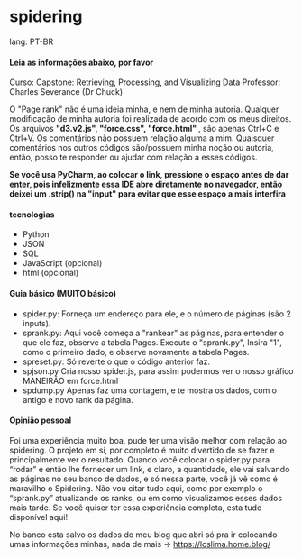 # spidering
lang: PT-BR

<h4> Leia as informações abaixo, por favor </h4>

Curso: Capstone: Retrieving, Processing, and Visualizing Data
Professor: Charles Severance (Dr Chuck)

O "Page rank" não é uma ideia minha, e nem de minha autoria.
Qualquer modificação de minha autoria foi realizada de acordo com os meus direitos. Os arquivos <strong>"d3.v2.js", "force.css", "force.html" </strong>, são apenas Ctrl+C e Ctrl+V. Os comentários não possuem relação alguma a mim.
Quaisquer comentários nos outros códigos são/possuem minha noção ou autoria, então, posso te responder ou ajudar
com relação a esses códigos.

<strong>Se você usa PyCharm, ao colocar o link, pressione o espaço antes de dar enter, pois infelizmente essa IDE abre diretamente 
no navegador, então deixei um .strip() na "input" para evitar que esse espaço a mais interfira</strong>


<h4>tecnologias</h4>

- Python
- JSON
- SQL
- JavaScript (opcional)
- html (opcional)

<h4><span title="É sério, básico mesmo">Guia básico (MUITO básico)</span></h4>

- spider.py:
  Forneça um endereço para ele, e o número de páginas (são 2 inputs).
- sprank.py:
  Aqui você começa a "rankear" as páginas, para entender o que ele faz, observe a tabela Pages.
  Execute o "sprank.py", Insira "1", como o primeiro dado, e observe novamente a tabela Pages.
- spreset.py:
  <span title="Esse é o código chato, não abra ele.">Só reverte o que o código anterior faz.</span>
- spjson.py
  Cria nosso spider.js, para assim podermos ver o nosso gráfico MANEIRÃO em force.html
- <span title="Ignore esse código">spdump.py</span>
  Apenas faz uma contagem, e te mostra os dados, com o antigo e novo rank da página.
  
<h4>Opinião pessoal</h4>
  
Foi uma experiência muito boa, pude ter uma visão melhor com relação ao spidering. 
O projeto em si, por completo é muito divertido de se fazer e principalmente ver o resultado.
Quando você colocar o spider.py para “rodar” e então lhe fornecer um link, e claro, a quantidade, ele vai salvando as páginas no seu banco de dados, e só nessa parte, você já vê como é maravilho o Spidering.  Não vou citar tudo aqui, como por exemplo o “sprank.py” atualizando os ranks,  ou em como visualizamos esses dados mais tarde. Se você quiser ter essa experiência completa, esta tudo disponível aqui!

No banco esta salvo os dados do meu blog que abri só pra ir colocando umas informações minhas, 
nada de mais → https://lcslima.home.blog/







